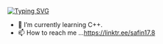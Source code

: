 [![Typing SVG](https://readme-typing-svg.demolab.com?font=Comfortaa&size=26&pause=1000&width=435&lines=Sailing+against++the+wind+.+.+.+)](https://git.io/typing-svg)


- 🌱 I’m currently learning C++.
- 📫 How to reach me ...https://linktr.ee/safin17.8

<!---
Safin178/Safin178 is a ✨ special ✨ repository because its `README.md` (this file) appears on your GitHub profile.
You can click the Preview link to take a look at your changes.
--->
